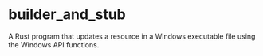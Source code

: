 # builder_and_stub
A Rust program that updates a resource in a Windows executable file using the Windows API functions.
